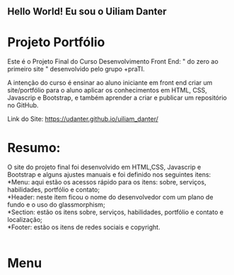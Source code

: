 ## Hello World! Eu sou o Uiliam Danter

# Projeto Portfólio

Este é o Projeto Final do Curso Desenvolvimento Front End: " do zero ao primeiro site " desenvolvido pelo grupo +praTI.

A intenção do curso é ensinar ao aluno iniciante em front end criar um site/portfólio para o aluno aplicar os conhecimentos em HTML, CSS, Javascrip e Bootstrap, e também 
aprender a criar e publicar um repositório no GitHub.

Link do Site: https://udanter.github.io/uiliam_danter/

# Resumo:
O site do projeto final foi desenvolvido em HTML,CSS, Javascrip e Bootstrap e alguns ajustes manuais e foi definido nos seguintes itens:<br>
*Menu: aqui estão os acessos rápido para os itens: sobre, serviços, habilidades, portfólio e contato;<br>
*Header: neste item ficou o nome do desenvolvedor com um plano de fundo e o uso do glassmorphism;<br>
*Section: estão os itens sobre, serviços, habilidades, portfólio e contato e localização;<br>
*Footer:  estão os itens de redes sociais e copyright.<br><br>

# Menu

